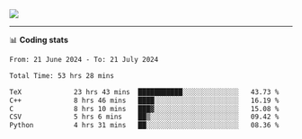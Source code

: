 <picture>
  <source
  srcset="https://github-readme-stats.vercel.app/api?username=sant0s12&show_icons=true&theme=dark"
  media="(prefers-color-scheme: dark)"
  />
  <source
  srcset="https://github-readme-stats.vercel.app/api?username=sant0s12&show_icons=true"
  media="(prefers-color-scheme: light)"
  />
  <img src="https://github-readme-stats.vercel.app/api?username=sant0s12&show_icons=true" />
</picture>

---

📊 **Coding stats**

<!--START_SECTION:waka-->

```txt
From: 21 June 2024 - To: 21 July 2024

Total Time: 53 hrs 28 mins

TeX             23 hrs 43 mins  ███████████░░░░░░░░░░░░░░   43.73 %
C++             8 hrs 46 mins   ████░░░░░░░░░░░░░░░░░░░░░   16.19 %
C               8 hrs 10 mins   ███▓░░░░░░░░░░░░░░░░░░░░░   15.08 %
CSV             5 hrs 6 mins    ██▒░░░░░░░░░░░░░░░░░░░░░░   09.42 %
Python          4 hrs 31 mins   ██░░░░░░░░░░░░░░░░░░░░░░░   08.36 %
```

<!--END_SECTION:waka-->
